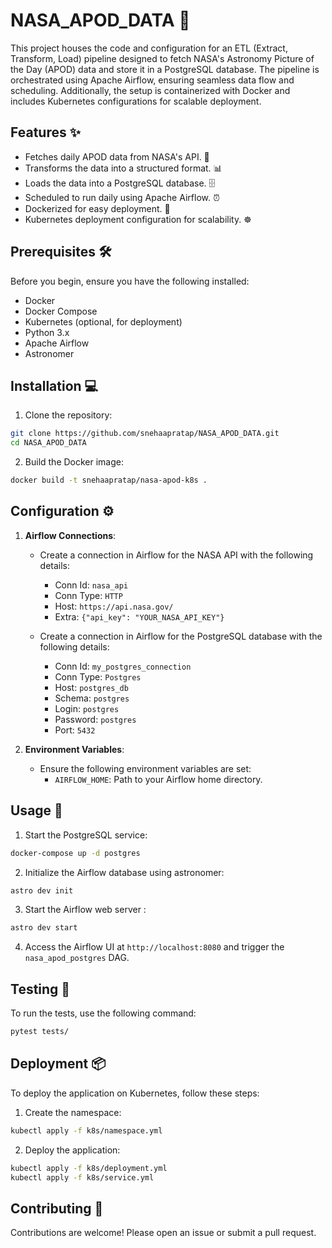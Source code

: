 # NASA_APOD_DATA 🚀


This project houses the code and configuration for an ETL (Extract, Transform, Load) pipeline designed to fetch NASA's Astronomy Picture of the Day (APOD) data and store it in a PostgreSQL database. The pipeline is orchestrated using Apache Airflow, ensuring seamless data flow and scheduling. Additionally, the setup is containerized with Docker and includes Kubernetes configurations for scalable deployment.


## Features ✨

- Fetches daily APOD data from NASA's API. 🌠
- Transforms the data into a structured format. 📊
- Loads the data into a PostgreSQL database. 🗄️
- Scheduled to run daily using Apache Airflow. ⏰
- Dockerized for easy deployment. 🐳
- Kubernetes deployment configuration for scalability. ☸️

## Prerequisites 🛠️

Before you begin, ensure you have the following installed:

- Docker
- Docker Compose
- Kubernetes (optional, for deployment)
- Python 3.x
- Apache Airflow
- Astronomer

## Installation 💻

1. Clone the repository:

```bash
git clone https://github.com/snehaapratap/NASA_APOD_DATA.git
cd NASA_APOD_DATA
```

2. Build the Docker image:

```bash
docker build -t snehaapratap/nasa-apod-k8s .
```

## Configuration ⚙️

1. **Airflow Connections**:
   - Create a connection in Airflow for the NASA API with the following details:
     - Conn Id: `nasa_api`
     - Conn Type: `HTTP`
     - Host: `https://api.nasa.gov/`
     - Extra: `{"api_key": "YOUR_NASA_API_KEY"}`

   - Create a connection in Airflow for the PostgreSQL database with the following details:
     - Conn Id: `my_postgres_connection`
     - Conn Type: `Postgres`
     - Host: `postgres_db`
     - Schema: `postgres`
     - Login: `postgres`
     - Password: `postgres`
     - Port: `5432`

2. **Environment Variables**:
   - Ensure the following environment variables are set:
     - `AIRFLOW_HOME`: Path to your Airflow home directory.

## Usage 🔧

1. Start the PostgreSQL service:

```bash
docker-compose up -d postgres
```

2. Initialize the Airflow database using astronomer:

```bash
astro dev init
```

3. Start the Airflow web server :

```bash
astro dev start

```

4. Access the Airflow UI at `http://localhost:8080` and trigger the `nasa_apod_postgres` DAG.

## Testing 🧪

To run the tests, use the following command:

```bash
pytest tests/
```

## Deployment 📦

To deploy the application on Kubernetes, follow these steps:

1. Create the namespace:

```bash
kubectl apply -f k8s/namespace.yml
```

2. Deploy the application:

```bash
kubectl apply -f k8s/deployment.yml
kubectl apply -f k8s/service.yml
```

## Contributing 🤝

Contributions are welcome! Please open an issue or submit a pull request.
